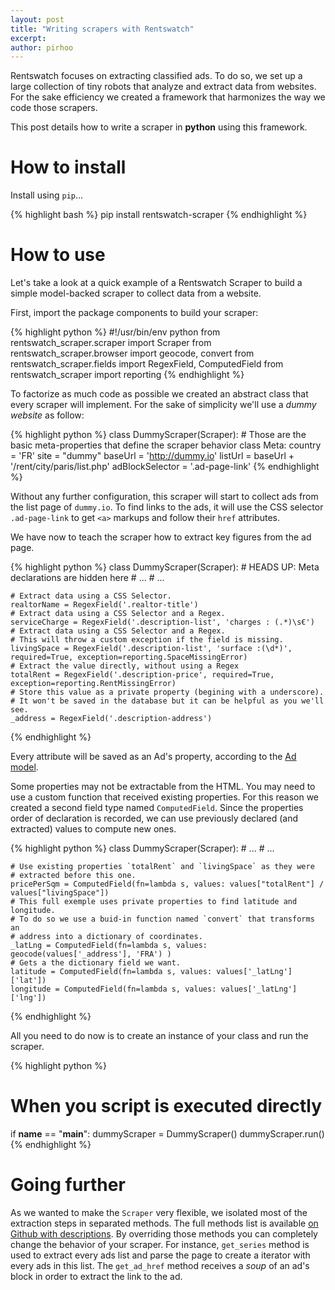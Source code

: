 ```yaml
---
layout: post
title: "Writing scrapers with Rentswatch"
excerpt:
author: pirhoo
---
```


Rentswatch focuses on extracting classified ads. To do so, we set up a large collection
of tiny robots that analyze and extract data from websites. For the sake efficiency
we created a framework that harmonizes the way we code those scrapers.

This post details how to write a scraper in **python** using this framework.

How to install
==============

Install using `pip`...

{% highlight bash %}
pip install rentswatch-scraper
{% endhighlight %}

How to use
==========

Let's take a look at a quick example of a Rentswatch Scraper to
build a simple model-backed scraper to collect data from a website.

First, import the package components to build your scraper:

{% highlight python %}
#!/usr/bin/env python
from rentswatch_scraper.scraper import Scraper
from rentswatch_scraper.browser import geocode, convert
from rentswatch_scraper.fields import RegexField, ComputedField
from rentswatch_scraper import reporting
{% endhighlight %}

To factorize as much code as possible we created an abstract class that
every scraper will implement. For the sake of simplicity we'll use a
*dummy website* as follow:

{% highlight python %}
class DummyScraper(Scraper):
    # Those are the basic meta-properties that define the scraper behavior
    class Meta:
        country         = 'FR'
        site            = "dummy"
        baseUrl         = 'http://dummy.io'
        listUrl         = baseUrl + '/rent/city/paris/list.php'
        adBlockSelector = '.ad-page-link'
{% endhighlight %}

Without any further configuration, this scraper will start to collect
ads from the list page of `dummy.io`. To find links to the ads, it will
use the CSS selector `.ad-page-link` to get `<a>` markups and follow
their `href` attributes.

We have now to teach the scraper how to extract key figures from the ad
page.

{% highlight python %}
class DummyScraper(Scraper):
    # HEADS UP: Meta declarations are hidden here
    # ...
    # ...

    # Extract data using a CSS Selector.
    realtorName = RegexField('.realtor-title')
    # Extract data using a CSS Selector and a Regex.
    serviceCharge = RegexField('.description-list', 'charges : (.*)\s€')
    # Extract data using a CSS Selector and a Regex.
    # This will throw a custom exception if the field is missing.
    livingSpace = RegexField('.description-list', 'surface :(\d*)', required=True, exception=reporting.SpaceMissingError)
    # Extract the value directly, without using a Regex
    totalRent = RegexField('.description-price', required=True, exception=reporting.RentMissingError)
    # Store this value as a private property (begining with a underscore).
    # It won't be saved in the database but it can be helpful as you we'll see.
    _address = RegexField('.description-address')
{% endhighlight %}

Every attribute will be saved as an Ad's property, according to the [Ad
model](https://github.com/jplusplus/rentswatch-scraper#class-ad).

Some properties may not be extractable from the HTML. You may need to
use a custom function that received existing properties. For this reason
we created a second field type named `ComputedField`. Since the
properties order of declaration is recorded, we can use previously
declared (and extracted) values to compute new ones.

{% highlight python %}
class DummyScraper(Scraper):
    # ...
    # ...

    # Use existing properties `totalRent` and `livingSpace` as they were
    # extracted before this one.
    pricePerSqm = ComputedField(fn=lambda s, values: values["totalRent"] / values["livingSpace"])
    # This full exemple uses private properties to find latitude and longitude.
    # To do so we use a buid-in function named `convert` that transforms an
    # address into a dictionary of coordinates.
    _latLng = ComputedField(fn=lambda s, values: geocode(values['_address'], 'FRA') )
    # Gets a the dictionary field we want.
    latitude = ComputedField(fn=lambda s, values: values['_latLng']['lat'])
    longitude = ComputedField(fn=lambda s, values: values['_latLng']['lng'])
{% endhighlight %}

All you need to do now is to create an instance of your class and run
the scraper.

{% highlight python %}
# When you script is executed directly
if __name__ == "__main__":
  dummyScraper = DummyScraper()
  dummyScraper.run()
{% endhighlight %}

Going further
=============

As we wanted to make the `Scraper` very flexible, we isolated most of the extraction
steps in separated methods. The full methods list is available [on Github
with descriptions](https://github.com/jplusplus/rentswatch-scraper#class-scraper).
By overriding those methods you can completely change the behavior of your scraper.
For instance, `get_series` method is used to extract every ads list and parse
the page to create a iterator with every ads in this list. The `get_ad_href` method
receives a *soup* of an ad's block in order to extract the link to the ad.  
